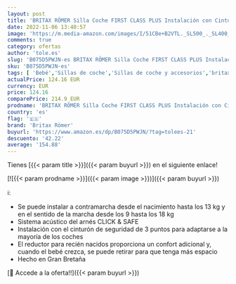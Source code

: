 ```yaml
---
layout: post
title: 'BRITAX RÖMER Silla Coche FIRST CLASS PLUS Instalación con Cinturón de Seguridad Niño de 0 a 18 kg Grupo 1 desde el Nacimiento hasta los 4 Años  Moonlight Blue'
date: 2022-11-06 13:40:57
image: 'https://m.media-amazon.com/images/I/51CBe+B2VTL._SL500_._SL400_.jpg'
comments: true
category: ofertas
author: 'tole.es'
slug: 'B075D5PWJN-es BRITAX RÖMER Silla Coche FIRST CLASS PLUS Instalación con...'
sku: 'B075D5PWJN-es'
tags: [ 'Bebé','Sillas de coche','Sillas de coche y accesorios','britax römer','römer','🇪🇸', ]
actualPrice: 124.16 EUR
currency: EUR
price: 124.16
comparePrice: 214.9 EUR
prodname: 'BRITAX RÖMER Silla Coche FIRST CLASS PLUS Instalación con Cinturón de Seguridad Niño de 0 a 18 kg Grupo 1 desde el Nacimiento hasta los 4 Años  Moonlight Blue'
country: 'es'
flag: '🇪🇸'
brand: 'Britax Römer'
buyurl: 'https://www.amazon.es/dp/B075D5PWJN/?tag=tolees-21'
descuento: '42.22'
average: '154.88'
---
```


Tienes [{{< param title >}}]({{< param buyurl >}}) en el siguiente enlace!

[![{{< param prodname >}}]({{< param image >}})]({{< param buyurl >}})

ℹ️:

- Se puede instalar a contramarcha desde el nacimiento hasta los 13 kg y en el sentido de la marcha desde los 9 hasta los 18 kg
- Sistema acústico del arnés CLICK & SAFE
- Instalación con el cinturón de seguridad de 3 puntos para adaptarse a la mayoría de los coches
- El reductor para recién nacidos proporciona un confort adicional y, cuando el bebé crezca, se puede retirar para que tenga más espacio
- Hecho en Gran Bretaña

[🛒 Accede a la oferta!!]({{< param buyurl >}})
